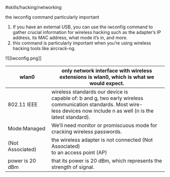 #skills/hacking/networking 

the iwconfig command particularly important 
1. If you have an external USB, you can use the iwconfig command to gather crucial information for wireless hacking such as the adapter’s IP address, its MAC address, what mode it’s in, and more.
2. this command is particularly important when you’re using wireless
	hacking tools like aircrack-ng.

!![[iwconfig.png]]

| wlan0            | only network interface with wireless extensions is wlan0, which is what we would expect.                                                                                          |
| ---------------- | --------------------------------------------------------------------------------------------------------------------------------------------------------------------------------- |
| 802.11 IEEE      | wireless standards our device is<br>capable of: b and g, two early wireless communication standards. Most wire-<br>less devices now include n as well (n is the latest standard). |
| Mode:Managed     | We’ll need monitor or  promiscuous mode for cracking wireless passwords.                                                                                                          |
| (Not Associated) | the wireless adapter is not connected (Not Associated)<br>to an access point (AP)                                                                                                 |
| power is 20 dBm  | that its power is 20 dBm, which represents the<br>strength of signal.                                                                                                             |
